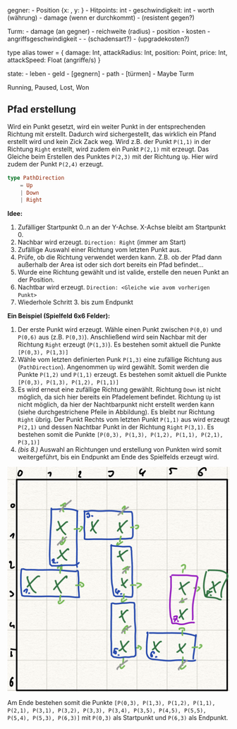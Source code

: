 gegner:
    - Position {x: , y: }
    - Hitpoints: int
    - geschwindigkeit: int
    - worth (währung)
    - damage (wenn er durchkommt)
    - (resistent gegen?)

Turm:
    - damage (an gegner)
    - reichweite (radius)
    - position
    - kosten
    - angriffsgeschwindigkeit
    - 
    - (schadensart?)
    - (upgradekosten?)


type alias tower = {
    damage: Int, attackRadius: Int, position: Point,
    price: Int, attackSpeed: Float (angriffe/s)
}



state:
    - leben
    - geld
    - [gegnern]
    - path
    - [türmen]
    - Maybe Turm

Running, Paused, Lost, Won

## Pfad erstellung
Wird ein Punkt gesetzt, wird ein weiter Punkt in der entsprechenden Richtung mit erstellt. Dadurch wird sichergestellt, das wirklich ein Pfand erstellt wird und kein Zick Zack weg. Wird z.B. der Punkt `P(1,1)` in der Richtung `Right` erstellt, wird zudem ein Punkt `P(2,1)` mit erzeugt. Das Gleiche beim Erstellen des Punktes `P(2,3)` mit der Richtung `Up`. Hier wird zudem der Punkt `P(2,4)` erzeugt.

```elm
type PathDirection
    = Up
    | Down
    | Right
```
**Idee:**
1. Zufälliger Startpunkt 0..n an der Y-Achse. X-Achse bleibt am Startpunkt 0.
2. Nachbar wird erzeugt. `Direction: Right` (immer am Start)
3. Zufällige Auswahl einer Richtung vom letzten Punkt aus.
4. Prüfe, ob die Richtung verwendet werden kann. Z.B. ob der Pfad dann außerhalb der Area ist oder sich dort bereits ein Pfad befindet...
5. Wurde eine Richtung gewählt und ist valide, erstelle den neuen Punkt an der Position.
6. Nachtbar wird erzeugt. `Direction: <Gleiche wie avom vorherigen Punkt>`
7. Wiederhole Schritt 3. bis zum Endpunkt

**Ein Beispiel (Spielfeld 6x6 Felder):**
1. Der erste Punkt wird erzeugt. Wähle einen Punkt zwischen `P(0,0)` und `P(0,6)` aus (z.B. `P(0,3)`). Anschließend wird sein Nachbar mit der Richtung `Right` erzeugt (`P(1,3)`). Es bestehen somit aktuell die Punkte `[P(0,3), P(1,3)]`
2. Wähle vom letzten definierten Punk `P(1,3)` eine zufällige Richtung aus (`PathDirection`). Angenommen `Up` wird gewählt. Somit werden die Punkte `P(1,2)` und `P(1,1)` erzeugt. Es bestehen somit aktuell die Punkte `[P(0,3), P(1,3), P(1,2), P(1,1)]`
3. Es wird erneut eine zufällige Richtung gewählt. Richtung `Down` ist nicht möglich, da sich hier bereits ein Pfadelement befindet. Richtung `Up` ist nicht möglich, da hier der Nachtbarpunkt nicht erstellt werden kann (siehe durchgestrichene Pfeile in Abbildung). Es bleibt nur Richtung `Right` übrig. Der Punkt Rechts vom letzten Punkt `P(1,1)` aus wird erzeugt `P(2,1)` und dessen Nachtbar Punkt in der Richtung `Right` `P(3,1)`. Es bestehen somit die Punkte `[P(0,3), P(1,3), P(1,2), P(1,1), P(2,1), P(3,1)]`
4. _(bis 8.)_ Auswahl an Richtungen und erstellung von Punkten wird somit weitergeführt, bis ein Endpunkt am Ende des Spielfelds erzeugt wird.

![Skizze](docs/img/PathBuilding_Skizze.png)

Am Ende bestehen somit die Punkte `[P(0,3), P(1,3), P(1,2), P(1,1), P(2,1), P(3,1), P(3,2), P(3,3), P(3,4), P(3,5), P(4,5), P(5,5), P(5,4), P(5,3), P(6,3)]` mit `P(0,3)` als Startpunkt und `P(6,3)` als Endpunkt.
